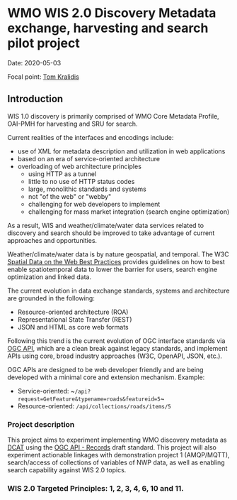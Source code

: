 # WMO WIS 2.0 Discovery Metadata exchange, harvesting and search pilot project

Date: 2020-05-03

Focal point: [Tom Kralidis](https://github.com/tomkralidis)

## Introduction

WIS 1.0 discovery is primarily comprised of WMO Core Metadata Profile, OAI-PMH for harvesting and SRU for search.

Current realities of the interfaces and encodings include:
- use of XML for metadata description and utilization in web applications
- based on an era of service-oriented architecture
- overloading of web architecture principles
  - using HTTP as a tunnel
  - little to no use of HTTP status codes
  - large, monolithic standards and systems
  - not "of the web" or "webby"
  - challenging for web developers to implement
  - challenging for mass market integration (search engine optimization)

As a result, WIS and weather/climate/water data services related to discovery and search should be improved to take advantage of current approaches and opportunities. 

Weather/climate/water data is by nature geospatial, and temporal.  The W3C [Spatial Data on the Web Best Practices](https://www.w3.org/TR/sdw-bp/)
provides guidelines on how to best enable spatiotemporal data to lower the barrier for users, search engine optimization and linked data.

The current evolution in data exchange standards, systems and architecture are grounded in the following:
- Resource-oriented architecture (ROA)
- Representational State Transfer (REST)
- JSON and HTML as core web formats

Following this trend is the current evolution of OGC interface standards via [OGC API](http://www.ogcapi.org), which are a clean break against legacy standards, and implement APIs using core, broad industry approaches (W3C, OpenAPI, JSON, etc.).

OGC APIs are designed to be web developer friendly and are being developed with a minimal core and extension mechanism.  Example:

- Service-oriented: ~`/api?request=GetFeature&typename=roads&featureid=5`~
- Resource-oriented: `/api/collections/roads/items/5`

### Project description
This project aims to experiment implementing WMO discovery metadata as [DCAT](https://www.w3.org/TR/vocab-dcat-2/) using the [OGC API - Records](https://github.com/opengeospatial/ogcapi-records) draft standard.  This project will also experiment actionable linkages with demonstration project 1 (AMQP/MQTT), search/access of collections of variables of NWP data, as well as enabling search capability against WIS 2.0 topics.

### WIS 2.0 Targeted Principles: 1, 2, 3, 4, 6, 10 and 11.
